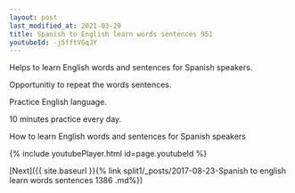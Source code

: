 ```yaml
---
layout: post
last_modified_at: 2021-03-29
title: Spanish to English learn words sentences 951 
youtubeId: -j5fftVGqJY
---
```

 
 
Helps to learn English words and sentences for Spanish speakers.

Opportunitiy to repeat the words sentences. 

Practice English language. 
 
10 minutes practice every day. 
 
How to learn English words and sentences for Spanish speakers 
 
{% include youtubePlayer.html id=page.youtubeId %}
 
 
[Next]({{ site.baseurl }}{% link  split1/_posts/2017-08-23-Spanish to english learn words sentences 1386 .md%})
 
